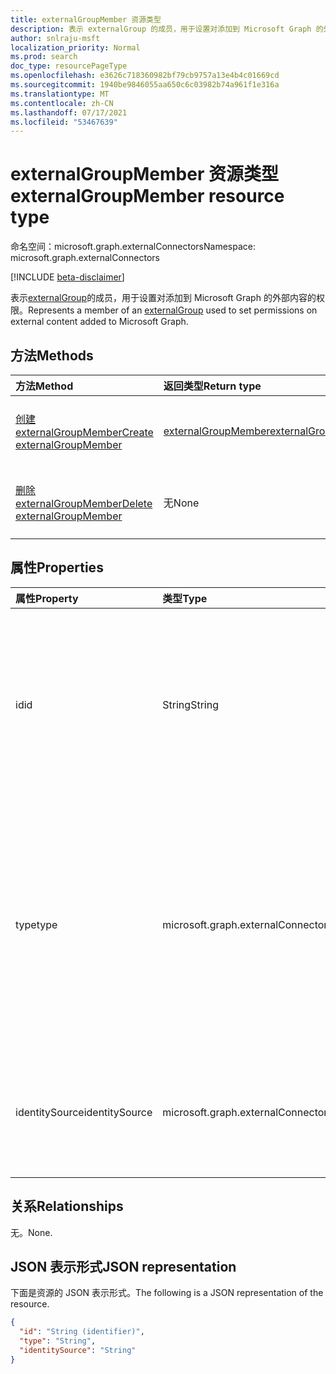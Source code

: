 ```yaml
---
title: externalGroupMember 资源类型
description: 表示 externalGroup 的成员，用于设置对添加到 Microsoft Graph 的外部内容的权限。
author: snlraju-msft
localization_priority: Normal
ms.prod: search
doc_type: resourcePageType
ms.openlocfilehash: e3626c718360982bf79cb9757a13e4b4c01669cd
ms.sourcegitcommit: 1940be9846055aa650c6c03982b74a961f1e316a
ms.translationtype: MT
ms.contentlocale: zh-CN
ms.lasthandoff: 07/17/2021
ms.locfileid: "53467639"
---
```

# <a name="externalgroupmember-resource-type"></a><span data-ttu-id="a4d1b-103">externalGroupMember 资源类型</span><span class="sxs-lookup"><span data-stu-id="a4d1b-103">externalGroupMember resource type</span></span>

<span data-ttu-id="a4d1b-104">命名空间：microsoft.graph.externalConnectors</span><span class="sxs-lookup"><span data-stu-id="a4d1b-104">Namespace: microsoft.graph.externalConnectors</span></span>

[!INCLUDE [beta-disclaimer](../../includes/beta-disclaimer.md)]

<span data-ttu-id="a4d1b-105">表示[externalGroup](externalconnectors-externalgroup.md)的成员，用于设置对添加到 Microsoft Graph 的外部内容的权限。</span><span class="sxs-lookup"><span data-stu-id="a4d1b-105">Represents a member of an [externalGroup](externalconnectors-externalgroup.md) used to set permissions on external content added to Microsoft Graph.</span></span>

## <a name="methods"></a><span data-ttu-id="a4d1b-106">方法</span><span class="sxs-lookup"><span data-stu-id="a4d1b-106">Methods</span></span>

| <span data-ttu-id="a4d1b-107">方法</span><span class="sxs-lookup"><span data-stu-id="a4d1b-107">Method</span></span>                                                              | <span data-ttu-id="a4d1b-108">返回类型</span><span class="sxs-lookup"><span data-stu-id="a4d1b-108">Return type</span></span>         | <span data-ttu-id="a4d1b-109">说明</span><span class="sxs-lookup"><span data-stu-id="a4d1b-109">Description</span></span>                              |
|:--------------------------------------------------------------------|:--------------------|:-----------------------------------------|
| [<span data-ttu-id="a4d1b-110">创建 externalGroupMember</span><span class="sxs-lookup"><span data-stu-id="a4d1b-110">Create externalGroupMember</span></span>](../api/externalconnectors-externalgroup-post-members.md) | [<span data-ttu-id="a4d1b-111">externalGroupMember</span><span class="sxs-lookup"><span data-stu-id="a4d1b-111">externalGroupMember</span></span>](../resources/externalconnectors-externalgroupmember.md) | <span data-ttu-id="a4d1b-112">创建新的 **externalGroupMember** 对象。</span><span class="sxs-lookup"><span data-stu-id="a4d1b-112">Create a new **externalGroupMember** object.</span></span> |
| [<span data-ttu-id="a4d1b-113">删除 externalGroupMember</span><span class="sxs-lookup"><span data-stu-id="a4d1b-113">Delete externalGroupMember</span></span>](../api/externalconnectors-externalgroupmember-delete.md)  | <span data-ttu-id="a4d1b-114">无</span><span class="sxs-lookup"><span data-stu-id="a4d1b-114">None</span></span>                | <span data-ttu-id="a4d1b-115">删除 **externalGroupMember** 对象。</span><span class="sxs-lookup"><span data-stu-id="a4d1b-115">Delete an **externalGroupMember** object.</span></span>   |

## <a name="properties"></a><span data-ttu-id="a4d1b-116">属性</span><span class="sxs-lookup"><span data-stu-id="a4d1b-116">Properties</span></span>

| <span data-ttu-id="a4d1b-117">属性</span><span class="sxs-lookup"><span data-stu-id="a4d1b-117">Property</span></span>       | <span data-ttu-id="a4d1b-118">类型</span><span class="sxs-lookup"><span data-stu-id="a4d1b-118">Type</span></span>                    | <span data-ttu-id="a4d1b-119">说明</span><span class="sxs-lookup"><span data-stu-id="a4d1b-119">Description</span></span>                                                          |
|:---------------|:------------------------|:---------------------------------------------------------------------|
| <span data-ttu-id="a4d1b-120">id</span><span class="sxs-lookup"><span data-stu-id="a4d1b-120">id</span></span>             | <span data-ttu-id="a4d1b-121">String</span><span class="sxs-lookup"><span data-stu-id="a4d1b-121">String</span></span>                  | <span data-ttu-id="a4d1b-122">成员的唯一 ID。</span><span class="sxs-lookup"><span data-stu-id="a4d1b-122">The unique ID of the member.</span></span> <span data-ttu-id="a4d1b-123">对于用户或组，它将是 objectId Azure Active Directory组，对于外部组，为 **externalGroup** 的 **id** 属性。</span><span class="sxs-lookup"><span data-stu-id="a4d1b-123">It would be the objectId in case of Azure Active Directory users or groups and the **id** property of the **externalGroup** in case of external groups.</span></span>                                    |
| <span data-ttu-id="a4d1b-124">type</span><span class="sxs-lookup"><span data-stu-id="a4d1b-124">type</span></span>           | <span data-ttu-id="a4d1b-125">microsoft.graph.externalConnectors.externalGroupMemberType</span><span class="sxs-lookup"><span data-stu-id="a4d1b-125">microsoft.graph.externalConnectors.externalGroupMemberType</span></span> | <span data-ttu-id="a4d1b-126">添加到外部组的成员的类型。</span><span class="sxs-lookup"><span data-stu-id="a4d1b-126">The type of member added to the external group.</span></span> <span data-ttu-id="a4d1b-127">可能的值是： `user` 或 `group` 当 **identitySource** 为 时，或者 `azureActiveDirectory` 当 `group` **identitySource** 为 `external` 时。</span><span class="sxs-lookup"><span data-stu-id="a4d1b-127">Possible values are: `user` or `group` when the **identitySource** is `azureActiveDirectory` and just `group` when the **identitySource** is `external`.</span></span> |
| <span data-ttu-id="a4d1b-128">identitySource</span><span class="sxs-lookup"><span data-stu-id="a4d1b-128">identitySource</span></span> | <span data-ttu-id="a4d1b-129">microsoft.graph.externalConnectors.identitySourceType</span><span class="sxs-lookup"><span data-stu-id="a4d1b-129">microsoft.graph.externalConnectors.identitySourceType</span></span>      | <span data-ttu-id="a4d1b-130">成员所属的标识源。</span><span class="sxs-lookup"><span data-stu-id="a4d1b-130">The identity source that the member belongs to.</span></span> <span data-ttu-id="a4d1b-131">可取值为：`azureActiveDirectory`、`external`。</span><span class="sxs-lookup"><span data-stu-id="a4d1b-131">Possible values are: `azureActiveDirectory`, `external`.</span></span>                                                                                         |

## <a name="relationships"></a><span data-ttu-id="a4d1b-132">关系</span><span class="sxs-lookup"><span data-stu-id="a4d1b-132">Relationships</span></span>

<span data-ttu-id="a4d1b-133">无。</span><span class="sxs-lookup"><span data-stu-id="a4d1b-133">None.</span></span>

## <a name="json-representation"></a><span data-ttu-id="a4d1b-134">JSON 表示形式</span><span class="sxs-lookup"><span data-stu-id="a4d1b-134">JSON representation</span></span>

<span data-ttu-id="a4d1b-135">下面是资源的 JSON 表示形式。</span><span class="sxs-lookup"><span data-stu-id="a4d1b-135">The following is a JSON representation of the resource.</span></span>
<!-- {
  "blockType": "resource",
  "keyProperty": "id",
  "@odata.type": "microsoft.graph.externalConnectors.externalGroupMember",
  "openType": false
}
-->

``` json
{
  "id": "String (identifier)",
  "type": "String",
  "identitySource": "String"
}
```
